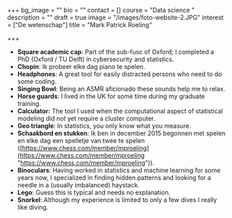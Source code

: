 +++
bg_image = ""
bio = ""
contact = []
course = "Data science "
description = ""
draft = true
image = "/images/foto-website-2.JPG"
interest = ["De wetenschap"]
title = "Mark Patrick Roeling"

+++

* **Square academic cap**: Part of the sub-fusc of Oxford; I completed a PhD (Oxford / TU Delft) in cybersecurity and statistics.
* **Chopin**: Ik probeer elke dag piano te spelen.
* **Headphones**: A great tool for easily distracted persons who need to do some coding.
* **Singing Bowl**: Being an ASMR aficionado these sounds help me to relax.
* **Horse guards**: I lived in the UK for some time during my graduate training.
* **Calculator:** The tool I used when the computational aspect of statistical modeling did not yet require a cluster computer.
* **Geo triangle**: In statistics, you only know what you measure.
* **Schaakbord en stukken**: Ik ben in december 2015 begonnen met spelen en elke dag een spelletje van twee te spelen ([https://www.chess.com/member/mproeling](https://www.chess.com/member/mproeling "https://www.chess.com/member/mproeling")).
* **Binoculars**: Having worked in statistics and machine learning for some years now, I specialized in finding hidden patterns and looking for a needle in a (usually imbalanced) haystack.
* **Lego**: Guess this is typical and needs no explanation.
* **Snorkel**: Although my experience is limited to only a few dives I really like diving.
